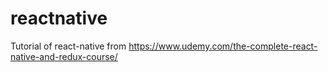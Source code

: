 # reactnative
Tutorial of react-native from https://www.udemy.com/the-complete-react-native-and-redux-course/
